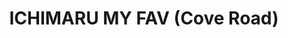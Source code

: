 ---
layout: place
title: "ICHIMARU MY FAV (Cove Road)"
permalink: /florida/stuart/ichimaru-my-fav-cove-road.html
stateAbbr: FL
stateName: Florida
cityName: Stuart
seo:
  name: "ICHIMARU MY FAV (Cove Road)"
  type: Restaurant
  links: http://www.ichimarumyfav.one/
description: "ICHIMARU MY FAV (Cove Road) serves delicious sushi in Stuart, Florida. Try fresh Japanese dishes for a great dining experience. Available for takeout, delivery, and dinner."
place_id: ChIJCT7fvBDc3ogRrHJrTmJxaAk
photos:
  - name: >-
      places/ChIJCT7fvBDc3ogRrHJrTmJxaAk/photos/AeeoHcLcH7enxPbAKIum2bOMguVug13cwTBZ0jYf3HlV1CqH3oyG9W65BUzp9b4itz5Gg-9MSWWgtVol6SNydu-yn3lPvqIuoxyKToznUCqfSJz_RpXX7IwaM4-mLeGcUVmhRcum2CS59jMqvhdXgAe2MN5mQtR3znS1F4NrqeH1GM2sHd9_iY7Jb7xijNKQTsTbs0aY2S6hh_8E3ed1qk2903_CvT1quOVI730jbqMD528YmwYLzGmPDXuM3y0MjXOFK1-zt2e2l5R_-FSj-0K5KrjdE6Fiqjl4p7WnQ_a0kb9hQg
    widthPx: 4800
    heightPx: 3600
    authorAttributions:
      - displayName: ICHIMARU MY FAV (Cove Road)
        uri: https://maps.google.com/maps/contrib/108313837397510466224
        photoUri: >-
          https://lh3.googleusercontent.com/a-/ALV-UjWnaCT68hYiPAuZIjLtyvCK0IbfOJnF9XPoUFfE6_3x-LkcqvE=s100-p-k-no-mo
    flagContentUri: >-
      https://www.google.com/local/imagery/report/?cb_client=maps_api_places.places_api&image_key=!1e10!2sAF1QipOKEsZilf6CmQYno3TAiRoPKR_A9puf6ykERRg_&hl=en-US
    googleMapsUri: >-
      https://www.google.com/maps/place//data=!3m4!1e2!3m2!1sAF1QipOKEsZilf6CmQYno3TAiRoPKR_A9puf6ykERRg_!2e10!4m2!3m1!1s0x88dedc10bcdf3e09:0x96871624e6b72ac
  - name: >-
      places/ChIJCT7fvBDc3ogRrHJrTmJxaAk/photos/AeeoHcIkU_gIKo-RievcQ2idhO40byiW4MqTE0Fgx-Bh8yYtQ1OBwFbD0tjeHskYCSRJopNTJbmplYyzOWcpQ6t3x0HherHjsCVxCIwm1RVf1NW1YgOHFB3KEbszpf54wjnNNvpmFR8v32lrYur4duzerSnkUXwc_sNi2Ba0xo24wdbl9BtPWr0eAZ0kEkvyr8wmqZh1BLAj6yIM4jNCXIjNu2-YgcAOpTnoG1ei0CrVZFVTOjcSk_z5K7VIyXO1gyyPxyjGVZEZ3-Ab7jlf91O47Axv5Hzfo274LqUQ4oPO__VI57ZdETCjvON3cNl-LEtFdQ42l8pV2TKRt9fY8fzZJvX3A4Cex6TPAWfpg2WYxVTWUmwAVUmbqNkZmn3hcRK-heFyHvrurW3iR_wtLw1AenJ09tOb7yOxYlKDngSu5CfSkg
    widthPx: 4032
    heightPx: 3024
    authorAttributions:
      - displayName: ศิริชัย วิสัยบุญ
        uri: https://maps.google.com/maps/contrib/112418923898934589763
        photoUri: >-
          https://lh3.googleusercontent.com/a-/ALV-UjVUPAcMAWLC-43WAnxPDZN6_EdExz0ihRF49eZFnl4izGswwEcm=s100-p-k-no-mo
    flagContentUri: >-
      https://www.google.com/local/imagery/report/?cb_client=maps_api_places.places_api&image_key=!1e10!2sCIHM0ogKEICAgIDLwcmWCg&hl=en-US
    googleMapsUri: >-
      https://www.google.com/maps/place//data=!3m4!1e2!3m2!1sCIHM0ogKEICAgIDLwcmWCg!2e10!4m2!3m1!1s0x88dedc10bcdf3e09:0x96871624e6b72ac
  - name: >-
      places/ChIJCT7fvBDc3ogRrHJrTmJxaAk/photos/AeeoHcKR9Md2nPaAMwJueghuk4yZhvE3fmW7P8-0OTTQ_LdPd5p8yQW0dtfM2nd0FXgJcQw9BCE8se4Jk1KqT4nUe7r9Izy3Ke_TShO2UPIh2IlmvpvtKzkOC67TPGvqCmVLU9-UtltSgiqX1wjkXJhMtTFWqXiylJcSls4n1mWwSHEDHKKoKjGO5njigDmGEU-o9tMfqfaWtpZvW7s4Vi766gAEs0u34fwOw3ci1k_sQPYWCW0M9pG0_SCjZwVW0lrYZZRx23qMzDIpKsv9Qel5q1csvyDL6jr_tDE-xDUIV12gqq0RkPV_wSARce-q4c_vo4st81hv2St-A1NHf6YOqu_0B0bHUonD8JmJxdhRsOePJbXT8NhqjGubjJgjDMQZl3sTEo0gY7CDbi3favcB9KXbIWN0WxXV2UuXfxFe4rHseBy4
    widthPx: 4800
    heightPx: 3600
    authorAttributions:
      - displayName: Keyla Martelo
        uri: https://maps.google.com/maps/contrib/101211696640502516238
        photoUri: >-
          https://lh3.googleusercontent.com/a-/ALV-UjUK2Y8Qr56xlJb3kSm7Qi141iCcyBp_ANszSriKBZuilQaMiVcg=s100-p-k-no-mo
    flagContentUri: >-
      https://www.google.com/local/imagery/report/?cb_client=maps_api_places.places_api&image_key=!1e10!2sCIHM0ogKEICAgMCwoOH3kAE&hl=en-US
    googleMapsUri: >-
      https://www.google.com/maps/place//data=!3m4!1e2!3m2!1sCIHM0ogKEICAgMCwoOH3kAE!2e10!4m2!3m1!1s0x88dedc10bcdf3e09:0x96871624e6b72ac
  - name: >-
      places/ChIJCT7fvBDc3ogRrHJrTmJxaAk/photos/AeeoHcKeVwqzBzzpUKKk7-29EwHOw08Yvj21-Nw19YPupQmG8CzF9J2w4W_PO2Kd9oWVHy6-sUdToO8dj-1zgesNOMXGKmzQOfMPCk836m9ciMiwfLdKyCHaS8p_8NRE9SxMoO0GcHrF_1E3LNJ2-kStSDnfOP2gr3Y1d4z9u8iOMvVhGNjKBmXccMbgIUSeBaYR8mlwE8Db58I406dr_3kVS5tth2iaXMucmnDGTJKUhepSt0qtXe0wx2htJe34nTt86Z9EEjIZde6k0J1DCR9AiMzd1zPHDWDyD_drcQCBRAXvPcRP6vrB6G4plMN5nfxxCJSOe_bGwJ7wNi7uVzEdLxqb6u8cnrKBEQF6aukDxE6aMbZKiEHPVdq9vEBMS1mgDcCxreNPPaNXkbHqbtA5SBY3KRSpznVSejPMrOPRQ7-d6w
    widthPx: 3840
    heightPx: 2160
    authorAttributions:
      - displayName: Pavisa Mathawee
        uri: https://maps.google.com/maps/contrib/109275808116925646353
        photoUri: >-
          https://lh3.googleusercontent.com/a/ACg8ocLO4V-ValWJdPbAy09Ru7eJEacZAk9-klXrvDWTB2mHfJXwdg=s100-p-k-no-mo
    flagContentUri: >-
      https://www.google.com/local/imagery/report/?cb_client=maps_api_places.places_api&image_key=!1e10!2sCIHM0ogKEICAgIDu2sihGw&hl=en-US
    googleMapsUri: >-
      https://www.google.com/maps/place//data=!3m4!1e2!3m2!1sCIHM0ogKEICAgIDu2sihGw!2e10!4m2!3m1!1s0x88dedc10bcdf3e09:0x96871624e6b72ac
  - name: >-
      places/ChIJCT7fvBDc3ogRrHJrTmJxaAk/photos/AeeoHcKQ1BI_NizQLKdDamVeTXDwUV2fMTUKdqKhaCElKpHHnkRRoeDlpPf_iRxYw7Ao0RNkCTjmFpeur5_alcX8YLi5i2SUOgU0ffqv5fPCM9UwujOdGEc3I9Au-Mio2Yi3jh7_EyL0LEiosEG7ZuqM-c64V9fp9JD-vSj99_gbJ3RoJGjgu6GpcIESmrEp78zAxbgnVA6vnE3_C-U8SmejqewEGjibejb-3wuMkjvbHiMluWg9poi_K7LjWAicN1i-_uRaOH-y9IGogHfkIL7Y6Q6SWUUcU49KTbmjyghGv8S4UQ
    widthPx: 4800
    heightPx: 3600
    authorAttributions:
      - displayName: ICHIMARU MY FAV (Cove Road)
        uri: https://maps.google.com/maps/contrib/108313837397510466224
        photoUri: >-
          https://lh3.googleusercontent.com/a-/ALV-UjWnaCT68hYiPAuZIjLtyvCK0IbfOJnF9XPoUFfE6_3x-LkcqvE=s100-p-k-no-mo
    flagContentUri: >-
      https://www.google.com/local/imagery/report/?cb_client=maps_api_places.places_api&image_key=!1e10!2sAF1QipOqU-Okrffc4Ld45Kr4lJ_EqlkFBGYY6-KCtpw-&hl=en-US
    googleMapsUri: >-
      https://www.google.com/maps/place//data=!3m4!1e2!3m2!1sAF1QipOqU-Okrffc4Ld45Kr4lJ_EqlkFBGYY6-KCtpw-!2e10!4m2!3m1!1s0x88dedc10bcdf3e09:0x96871624e6b72ac
  - name: >-
      places/ChIJCT7fvBDc3ogRrHJrTmJxaAk/photos/AeeoHcKkG0ZuFlKmQyW87OEVxfBPmyb-a4xKwGRUVnKZ2u-1YMTuCCZrf-qa-iaWXr0kasazClEc_LjFkGvugtp78QJaCE2A8W7thonABLhpHCV8vziWVpHsx7UyGF8981vnyiT3Ks8FOoxgnZmj2MtHQDWJg9pOXHIvRA-vBiWqEDRHNVyqn2k0MXmHx7v3dIswt3TkYHFyz20l9oCvXmghPHPWqrcX1p7IuVA73RGWwuYVR0sVNRJVnJVtUogOY3z9lYu6ZGpIz3pDhi_wxaPBMdAKb4AdR4C1A14w_US6zBt1qzWF1y-tEr9jADebHNpR_ztdT5BJC-cegDsygezj8aS2g67j9JcA0V4sbeu_MykWA-j19_EucXQW2w3HBZuTp5qyE2eOdO4vXf60Fo__KscwRMoWO5bvRvlnWo4Ie2wQ4g
    widthPx: 4000
    heightPx: 3000
    authorAttributions:
      - displayName: Laura Cirillo
        uri: https://maps.google.com/maps/contrib/113988615749396414886
        photoUri: >-
          https://lh3.googleusercontent.com/a-/ALV-UjXey3Yw4BesYXGZzgzeGw5LHouxKZuv_FPRcycWlsQJj9xJLxZ4CQ=s100-p-k-no-mo
    flagContentUri: >-
      https://www.google.com/local/imagery/report/?cb_client=maps_api_places.places_api&image_key=!1e10!2sCIHM0ogKEICAgMDw4rGYdw&hl=en-US
    googleMapsUri: >-
      https://www.google.com/maps/place//data=!3m4!1e2!3m2!1sCIHM0ogKEICAgMDw4rGYdw!2e10!4m2!3m1!1s0x88dedc10bcdf3e09:0x96871624e6b72ac
  - name: >-
      places/ChIJCT7fvBDc3ogRrHJrTmJxaAk/photos/AeeoHcLHqtoe9FdsDcxSg9Sm0ubXnf6L-JhQPxXOtypDzRd3yEuipXp4occZZQTHtqo5lKENn26ibgehIGlmq3oSKnXBQcCVPgjYm6FrEu_4eg9Wwfo3TgqGoZWIe6yng-CJVhh1LwzCBwgkANDGpLY2_fmbTH-v8cTlfJfmv2SWrm21_FqO0WmqCmHevjrtLlne9LcdZo8JM0xQBr1OA2ufTLKejNuCP6tS1rZTZQvmc8qaeR87FvTuyP_JsF-PIwrnXw6zI6Ztkk8-nmqDmH6rah1ejZHPWxlrCGhFMcVPsryyYh1DR_0168FN211w5ls7ILIs4ZcXKeITbhRm7pj-waB-ZolwSzoo0Lp-KvxBh2HUlKpRl3tExx2OPmfspRTB_xX0262uBPj6sWUQBmg3onfN4hhp-IyayYWslrTsD6SOWGVX
    widthPx: 3648
    heightPx: 2736
    authorAttributions:
      - displayName: dechpiphat watanakij
        uri: https://maps.google.com/maps/contrib/116218406640740612354
        photoUri: >-
          https://lh3.googleusercontent.com/a/ACg8ocJAnQY33O2z9hxuFDD9jnxQaSc8VaLLwvwcBW52r1KkfFp9kQ=s100-p-k-no-mo
    flagContentUri: >-
      https://www.google.com/local/imagery/report/?cb_client=maps_api_places.places_api&image_key=!1e10!2sCIHM0ogKEICAgIC0gZ6BgwE&hl=en-US
    googleMapsUri: >-
      https://www.google.com/maps/place//data=!3m4!1e2!3m2!1sCIHM0ogKEICAgIC0gZ6BgwE!2e10!4m2!3m1!1s0x88dedc10bcdf3e09:0x96871624e6b72ac
  - name: >-
      places/ChIJCT7fvBDc3ogRrHJrTmJxaAk/photos/AeeoHcL2V8OrS051OonQOaArNYR_tBxohmpfUPm3MCSEeut-xbZcDaw1GLtXOUxlRPOnF-L4VAiOqljbbOs3OsR_PWgDG4KVs_dKJjH8xiETL-6lZqwhWHMrQK8qiemzpjXgzQ0xMwXS_W9Xpq_bYzDCrxooDZz_151-ABgz9xLtfj-0Bg4XHuzLaq8K5of3djCH8W5G4DxV3jd4EaSHVqTnuAKgWFpJmrA9Eb_Pz2_f2c0l_kHCsoz3h82ajHwl8P0mITs_3R2JNnkHf7i_fPdSFLZViH4q7Zz9sdTU3FDGPJhqRFkXHtMB1lJxTJsZJR8MEb9mHYMmfoZFYGkxlrSlS6PNir00TcOb3N7Xt5B4ooS2rJXChK1kvmsHjTtkQiYYSRKJN4AwGwVjbHGv9Jy3tsf2Z6bdEB8hQgRBjNXi65WNVQ
    widthPx: 3574
    heightPx: 1967
    authorAttributions:
      - displayName: ศิริชัย วิสัยบุญ
        uri: https://maps.google.com/maps/contrib/112418923898934589763
        photoUri: >-
          https://lh3.googleusercontent.com/a-/ALV-UjVUPAcMAWLC-43WAnxPDZN6_EdExz0ihRF49eZFnl4izGswwEcm=s100-p-k-no-mo
    flagContentUri: >-
      https://www.google.com/local/imagery/report/?cb_client=maps_api_places.places_api&image_key=!1e10!2sCIHM0ogKEICAgIDz8KfXbw&hl=en-US
    googleMapsUri: >-
      https://www.google.com/maps/place//data=!3m4!1e2!3m2!1sCIHM0ogKEICAgIDz8KfXbw!2e10!4m2!3m1!1s0x88dedc10bcdf3e09:0x96871624e6b72ac
  - name: >-
      places/ChIJCT7fvBDc3ogRrHJrTmJxaAk/photos/AeeoHcIJQ7tfZq5VfrcwyJKTK-vyaaVeu5pFwULxJ55cuY43JDSXJLmGL3dovXmKPo-7D4PVDfTDnI21GuG3ndG91ukvYkKssNSgpYa_yjdwCNdt2lV-R5Wo_hLtTnGCQ9Ig06PBjEkFaI4Syl6NrJLJu-88TD3-Fk01uoKTZUdLa8pUSGNxh6zm0iliOnApIq-5Vr-24u8yj04jcQYljs73KFSUQiyct1mfuBITXIlQkOjVu0sxiBM6xrKXYvFIr46vpNDPEQ7HFlK8wZOhetvJU3_zViSHrPcrMb4y0S5q-h01W8mMKLccbdEr_zN9lIXY1pxBM8WLq7Xtf4Ps12GFgnSUIhwctHj_qjxitgHWG1Q1plTOw3SZs3RMuhWEdqNb_9aaTd3AxtmdR2dr_6r7EncGWf5HilKLChZG0ouJmASCDA
    widthPx: 3648
    heightPx: 2736
    authorAttributions:
      - displayName: dechpiphat watanakij
        uri: https://maps.google.com/maps/contrib/116218406640740612354
        photoUri: >-
          https://lh3.googleusercontent.com/a/ACg8ocJAnQY33O2z9hxuFDD9jnxQaSc8VaLLwvwcBW52r1KkfFp9kQ=s100-p-k-no-mo
    flagContentUri: >-
      https://www.google.com/local/imagery/report/?cb_client=maps_api_places.places_api&image_key=!1e10!2sCIHM0ogKEICAgIDEjobDBA&hl=en-US
    googleMapsUri: >-
      https://www.google.com/maps/place//data=!3m4!1e2!3m2!1sCIHM0ogKEICAgIDEjobDBA!2e10!4m2!3m1!1s0x88dedc10bcdf3e09:0x96871624e6b72ac
  - name: >-
      places/ChIJCT7fvBDc3ogRrHJrTmJxaAk/photos/AeeoHcLEmStXu5qn-vm-57Rg5P-HK-SFAg1sEZabKBBk0rVP5F45BZ1iCd5HBMCWi0XpXDm7m7fwuwdxaKz2WeO6yEaKa_m1yqzy2dyq95219CKNoUCIBGa9sGNBTJ5zyQeZYu9hgqvKcbhpqZaEN7QyuEpQOs8GIsROd-xpaYaQZ1RzEdyAC64XcsBbk0hhCr9sK9lGOBuHE911Ze7MDiipAy26msFWCsZUaXAqrXCT7KZO84f64TKgdewQRVNcnhCT9TiVJza1XfyTIBGuhm8uJ-15wq6Aprg_-DTeO7iLpjqJjGxyqv_k46Cv_3HzxOGu2o6Ch55RP3EF5HUCqD4NT383qp1SilzXiydPanDZ3LPeZ7apSjY29G7tzjgAYpHy9eG1lkYoF7BiMyEjsK_TbSf8jWUzeclfBHYBUNiRBNMJHJw
    widthPx: 4800
    heightPx: 2700
    authorAttributions:
      - displayName: S. T.
        uri: https://maps.google.com/maps/contrib/107046673195940351758
        photoUri: >-
          https://lh3.googleusercontent.com/a-/ALV-UjVCFR1VLArBHmbF0SYt2A-DWsk4bKrCDGHEzNAMm9-QI_6Hffd0pQ=s100-p-k-no-mo
    flagContentUri: >-
      https://www.google.com/local/imagery/report/?cb_client=maps_api_places.places_api&image_key=!1e10!2sCIHM0ogKEICAgICE0JrwsQE&hl=en-US
    googleMapsUri: >-
      https://www.google.com/maps/place//data=!3m4!1e2!3m2!1sCIHM0ogKEICAgICE0JrwsQE!2e10!4m2!3m1!1s0x88dedc10bcdf3e09:0x96871624e6b72ac
address: 6220 SE Federal Hwy, Stuart, FL 34997, USA
street: 6220 SE Federal Hwy
city: Stuart
state: FL
zip: '34997'
country: USA
neighborhood: null
latitude: '27.128377'
longitude: '-80.199755'
accessibility_options:
  wheelchairAccessibleParking: true
  wheelchairAccessibleEntrance: true
  wheelchairAccessibleRestroom: true
  wheelchairAccessibleSeating: true
business_status: OPERATIONAL
name: ICHIMARU MY FAV (Cove Road)
google_maps_links:
  directionsUri: >-
    https://www.google.com/maps/dir//''/data=!4m7!4m6!1m1!4e2!1m2!1m1!1s0x88dedc10bcdf3e09:0x96871624e6b72ac!3e0
  placeUri: https://maps.google.com/?cid=677916410955657900
  writeAReviewUri: >-
    https://www.google.com/maps/place//data=!4m3!3m2!1s0x88dedc10bcdf3e09:0x96871624e6b72ac!12e1
  reviewsUri: >-
    https://www.google.com/maps/place//data=!4m4!3m3!1s0x88dedc10bcdf3e09:0x96871624e6b72ac!9m1!1b1
  photosUri: >-
    https://www.google.com/maps/place//data=!4m3!3m2!1s0x88dedc10bcdf3e09:0x96871624e6b72ac!10e5
primary_type: Japanese Restaurant
opening_hours:
  regular: null
  current: null
secondary_opening_hours:
  regular:
    weekdayDescriptions: null
    type: null
  current:
    weekdayDescriptions: null
    type: null
phone: (772) 287-5979
price_level: PRICE_LEVEL_MODERATE
price_range: null
rating: '4.4'
rating_count: 231
website: http://www.ichimarumyfav.one/
reviews:
  - name: >-
      places/ChIJCT7fvBDc3ogRrHJrTmJxaAk/reviews/ChZDSUhNMG9nS0VJQ0FnSUNuZ0pES0FnEAE
    relativePublishTimeDescription: 6 months ago
    rating: 4
    text:
      text: >-
        We like to eat at a lot of Japanese and Thai restaurants and so happy
        that we found this right by our home. The crab rangoons were just ok,
        the sushi roll and pad Thai were very delicious, and the pineapple
        chicken was pretty good. The portions were pretty large and we all
        shared at the table. We will be back and next time def get the sushi and
        pad Thai again.


        Maybe their air was down that day, but the seating area was very warm on
        the day we went. So warm, in fact, that I was sweating by the time we
        left and I didn’t have anything spicy.
      languageCode: en
    originalText:
      text: >-
        We like to eat at a lot of Japanese and Thai restaurants and so happy
        that we found this right by our home. The crab rangoons were just ok,
        the sushi roll and pad Thai were very delicious, and the pineapple
        chicken was pretty good. The portions were pretty large and we all
        shared at the table. We will be back and next time def get the sushi and
        pad Thai again.


        Maybe their air was down that day, but the seating area was very warm on
        the day we went. So warm, in fact, that I was sweating by the time we
        left and I didn’t have anything spicy.
      languageCode: en
    authorAttribution:
      displayName: Jimmy Franks
      uri: https://www.google.com/maps/contrib/115508520026086712415/reviews
      photoUri: >-
        https://lh3.googleusercontent.com/a/ACg8ocKeevmzDjoqqZinC1uND7zirxUF3i0thZuUXXzhbwAhCRI7_Q=s128-c0x00000000-cc-rp-mo-ba3
    publishTime: '2024-09-21T13:22:13.217865Z'
    flagContentUri: >-
      https://www.google.com/local/review/rap/report?postId=ChZDSUhNMG9nS0VJQ0FnSUNuZ0pES0FnEAE&d=17924085&t=1
    googleMapsUri: >-
      https://www.google.com/maps/reviews/data=!4m6!14m5!1m4!2m3!1sChZDSUhNMG9nS0VJQ0FnSUNuZ0pES0FnEAE!2m1!1s0x88dedc10bcdf3e09:0x96871624e6b72ac
  - name: >-
      places/ChIJCT7fvBDc3ogRrHJrTmJxaAk/reviews/ChdDSUhNMG9nS0VJQ0FnTURJak52dWxRRRAB
    relativePublishTimeDescription: in the last week
    rating: 5
    text:
      text: >-
        Great hidden place! Very fresh and tasty sushi. Service is very nice and
        promptly. Very impressed. I will definitely be back again.
      languageCode: en
    originalText:
      text: >-
        Great hidden place! Very fresh and tasty sushi. Service is very nice and
        promptly. Very impressed. I will definitely be back again.
      languageCode: en
    authorAttribution:
      displayName: Ponpimol Wannakhao
      uri: https://www.google.com/maps/contrib/115184490117287021334/reviews
      photoUri: >-
        https://lh3.googleusercontent.com/a/ACg8ocKqhb50pRci8OrLTXjBRYpkfS2HEZOAYJ9MMSuOwr-g9WKEBg=s128-c0x00000000-cc-rp-mo
    publishTime: '2025-04-07T19:30:38.496371Z'
    flagContentUri: >-
      https://www.google.com/local/review/rap/report?postId=ChdDSUhNMG9nS0VJQ0FnTURJak52dWxRRRAB&d=17924085&t=1
    googleMapsUri: >-
      https://www.google.com/maps/reviews/data=!4m6!14m5!1m4!2m3!1sChdDSUhNMG9nS0VJQ0FnTURJak52dWxRRRAB!2m1!1s0x88dedc10bcdf3e09:0x96871624e6b72ac
  - name: >-
      places/ChIJCT7fvBDc3ogRrHJrTmJxaAk/reviews/ChdDSUhNMG9nS0VJQ0FnSUNlbXJESDVnRRAB
    relativePublishTimeDescription: a year ago
    rating: 5
    text:
      text: >-
        I’m so happy to have found my new favorite Sushi bar. We ventured out on
        Sept 10 and found this very cozy place only 4 miles from our home in
        Hobe Sound. The Sushi is Super and the waitress Lydia was super nice.
        This is my now my Sushi Go to.. SUPER GOOD
      languageCode: en
    originalText:
      text: >-
        I’m so happy to have found my new favorite Sushi bar. We ventured out on
        Sept 10 and found this very cozy place only 4 miles from our home in
        Hobe Sound. The Sushi is Super and the waitress Lydia was super nice.
        This is my now my Sushi Go to.. SUPER GOOD
      languageCode: en
    authorAttribution:
      displayName: Rebecca
      uri: https://www.google.com/maps/contrib/101338438078921453506/reviews
      photoUri: >-
        https://lh3.googleusercontent.com/a/ACg8ocJ2T6afbVp4sI0NbUTzf7eZS8ZRJMizJZp3vx4l-HZYq6yhwQNj=s128-c0x00000000-cc-rp-mo-ba3
    publishTime: '2023-09-13T13:54:44.486301Z'
    flagContentUri: >-
      https://www.google.com/local/review/rap/report?postId=ChdDSUhNMG9nS0VJQ0FnSUNlbXJESDVnRRAB&d=17924085&t=1
    googleMapsUri: >-
      https://www.google.com/maps/reviews/data=!4m6!14m5!1m4!2m3!1sChdDSUhNMG9nS0VJQ0FnSUNlbXJESDVnRRAB!2m1!1s0x88dedc10bcdf3e09:0x96871624e6b72ac
  - name: >-
      places/ChIJCT7fvBDc3ogRrHJrTmJxaAk/reviews/ChdDSUhNMG9nS0VJQ0FnTUNJenR5emdBRRAB
    relativePublishTimeDescription: a week ago
    rating: 3
    text:
      text: >-
        FYI - Internet ordering prices are not the same as what they charge you.
        I followed the Google “order online” which was Grubhub/Yelp and my bill
        was $30. when I looked at my receipt at home, I had been charged $36.
        The itemized receipt shows that they had charged me extra on each item
        even after yelp totaled me and checked me out. So something is not
        working right.
      languageCode: en
    originalText:
      text: >-
        FYI - Internet ordering prices are not the same as what they charge you.
        I followed the Google “order online” which was Grubhub/Yelp and my bill
        was $30. when I looked at my receipt at home, I had been charged $36.
        The itemized receipt shows that they had charged me extra on each item
        even after yelp totaled me and checked me out. So something is not
        working right.
      languageCode: en
    authorAttribution:
      displayName: CN Angel
      uri: https://www.google.com/maps/contrib/112358306871583146388/reviews
      photoUri: >-
        https://lh3.googleusercontent.com/a/ACg8ocLGCoTdiEPXT8UW1Xl-4pvkQdBLT8JQuwVbtBOEYubrV_PrAQ=s128-c0x00000000-cc-rp-mo-ba2
    publishTime: '2025-04-02T00:02:32.410832Z'
    flagContentUri: >-
      https://www.google.com/local/review/rap/report?postId=ChdDSUhNMG9nS0VJQ0FnTUNJenR5emdBRRAB&d=17924085&t=1
    googleMapsUri: >-
      https://www.google.com/maps/reviews/data=!4m6!14m5!1m4!2m3!1sChdDSUhNMG9nS0VJQ0FnTUNJenR5emdBRRAB!2m1!1s0x88dedc10bcdf3e09:0x96871624e6b72ac
  - name: >-
      places/ChIJCT7fvBDc3ogRrHJrTmJxaAk/reviews/ChZDSUhNMG9nS0VJQ0FnTUR3NHJHWVZ3EAE
    relativePublishTimeDescription: 2 weeks ago
    rating: 5
    text:
      text: Our first experience her at Ichimaru left us wanting to return!
      languageCode: en
    originalText:
      text: Our first experience her at Ichimaru left us wanting to return!
      languageCode: en
    authorAttribution:
      displayName: Laura Cirillo
      uri: https://www.google.com/maps/contrib/113988615749396414886/reviews
      photoUri: >-
        https://lh3.googleusercontent.com/a-/ALV-UjXey3Yw4BesYXGZzgzeGw5LHouxKZuv_FPRcycWlsQJj9xJLxZ4CQ=s128-c0x00000000-cc-rp-mo-ba3
    publishTime: '2025-03-24T23:45:06.524428Z'
    flagContentUri: >-
      https://www.google.com/local/review/rap/report?postId=ChZDSUhNMG9nS0VJQ0FnTUR3NHJHWVZ3EAE&d=17924085&t=1
    googleMapsUri: >-
      https://www.google.com/maps/reviews/data=!4m6!14m5!1m4!2m3!1sChZDSUhNMG9nS0VJQ0FnTUR3NHJHWVZ3EAE!2m1!1s0x88dedc10bcdf3e09:0x96871624e6b72ac
parking_options:
  freeParkingLot: true
  freeStreetParking: true
payment_options:
  acceptsCreditCards: true
  acceptsDebitCards: true
  acceptsCashOnly: false
  acceptsNfc: true
allow_dogs: null
curbside_pickup: null
delivery: true
dine_in: true
good_for_children: true
good_for_groups: true
good_for_sports: false
live_music: false
menu_for_children: true
outdoor_seating: false
reservable: true
restroom: true
serves_beer: true
serves_breakfast: false
serves_brunch: false
serves_cocktails: null
serves_coffee: null
serves_dinner: true
serves_dessert: true
serves_lunch: null
serves_vegetarian_food: true
serves_wine: true
takeout: true
summary: null

---